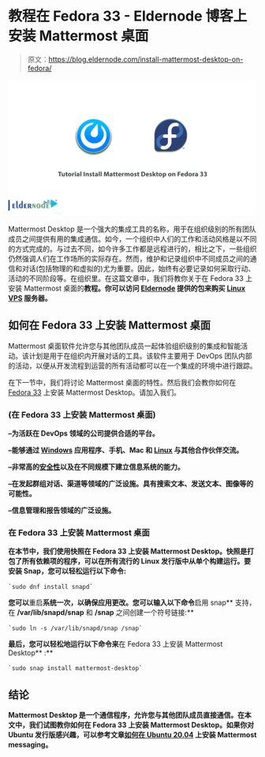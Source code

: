 # 教程在 Fedora 33 - Eldernode 博客上安装 Mattermost 桌面

> 原文：<https://blog.eldernode.com/install-mattermost-desktop-on-fedora/>

![Tutorial Install Mattermost Desktop on Fedora 33](img/c9d885ba360dfe508019cfd3bce74dee.png)

Mattermost Desktop 是一个强大的集成工具的名称，用于在组织级别的所有团队成员之间提供有用的集成通信。如今，一个组织中人们的工作和活动风格是以不同的方式完成的。与过去不同，如今许多工作都是远程进行的，相比之下，一些组织仍然强调人们在工作场所的实际存在。然而，维护和记录组织中不同成员之间的通信和对话(包括物理的和虚拟的)尤为重要。因此，始终有必要记录如何采取行动、活动的不同阶段等。在组织里。在这篇文章中，我们将教你关于在 Fedora 33 上安装 Mattermost 桌面的**教程。你可以访问 [Eldernode](https://eldernode.com/) 提供的包来购买 [Linux VPS](https://eldernode.com/linux-vps/) 服务器。**

## **如何在 Fedora 33** 上安装 Mattermost 桌面

Mattermost 桌面软件允许您与其他团队成员一起体验组织级别的集成和智能活动。该计划是用于在组织内开展对话的工具。该软件主要用于 DevOps 团队内部的活动，以便从开发流程到运营的所有活动都可以在一个集成的环境中进行跟踪。

在下一节中，我们将讨论 Mattermost 桌面的特性。然后我们会教你如何在 [Fedora 33](https://blog.eldernode.com/install-fedora-on-vps-server/) 上安装 Mattermost Desktop。请加入我们。

### ****(在 Fedora 33 上安装 Mattermost 桌面)****

**–为活跃在 DevOps 领域的公司提供合适的平台。**

**–能够通过 [Windows](https://blog.eldernode.com/tag/windows/) 应用程序、手机、Mac 和 [Linux](https://blog.eldernode.com/tag/linux/) 与其他合作伙伴交流。**

**–非常高的[安全性](https://blog.eldernode.com/tag/security/)以及在不同规模下建立信息系统的能力。**

**–在发起群组对话、渠道等领域的广泛设施。具有搜索文本、发送文本、图像等的可能性。**

**–信息管理和报告领域的广泛设施。**

### ****在 Fedora 33** 上安装 Mattermost 桌面**

**在本节中，我们使用快照在 Fedora 33 上安装 Mattermost Desktop。快照是打包了所有依赖项的程序，可以在所有流行的 Linux 发行版中从单个构建运行。要安装 Snap，您可以轻松运行以下命令:**

```
`sudo dnf install snapd`
```

**您可以**重启**系统一次，以确保应用更改。您可以输入以下命令**启用 snap** 支持，在 **/var/lib/snapd/snap** 和 **/snap** 之间创建一个符号链接:**

```
`sudo ln -s /var/lib/snapd/snap /snap`
```

**最后，您可以轻松地运行以下命令来**在 Fedora 33 上安装 Mattermost Desktop** :**

```
`sudo snap install mattermost-desktop`
```

## **结论**

**Mattermost Desktop 是一个通信程序，允许您与其他团队成员直接通信。在本文中，我们试图教你如何在 Fedora 33 上安装 Mattermost Desktop。如果你对 Ubuntu 发行版感兴趣，可以参考文章[如何在 Ubuntu 20.04](https://blog.eldernode.com/install-mattermost-messaging-on-ubuntu/) 上安装 Mattermost messaging。**